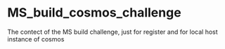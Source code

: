 # MS_build_cosmos_challenge
The contect of the MS build challenge, just for register and for local host instance of cosmos

